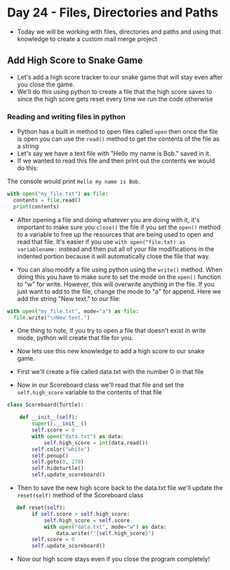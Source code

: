 # Day 24 - Files, Directories and Paths

- Today we will be working with files, directories and paths and using that knowledge to create a custom mail merge project

## Add High Score to Snake Game
- Let's add a high score tracker to our snake game that will stay even after you close the game.
- We'll do this using python to create a file that the high score saves to since the high score gets reset every time we run the code otherwise

### Reading and writing files in python
- Python has a built in method to open files called `open` then once the file is open you can use the `read()` method to get the contents of the file as a string
- Let's say we have a text file with "Hello my name is Bob." saved in it.
- If we wanted to read this file and then print out the contents we would do this:

The console would print `Hello my name is Bob.`
```python
with open("my_file.txt") as file:
  contents = file.read()
  print(contents)
```
- After opening a file and doing whatever you are doing with it, it's important to make sure you `close()` the file if you set the `open()` method to a variable to free up the resources that are being used to open and read that file. It's easier if you use `with open("file.txt) as variablename:` instead and then put all of your file modifications in the indented portion because it will automatically close the file that way.

- You can also modify a file using python using the `write()` method. When doing this you have to make sure to set the mode on the `open()` function to "w" for write. However, this will overwrite anything in the file. If you just want to add to the file, change the mode to "a" for append.
Here we add the string "New text." to our file:
```python
with open("my_file.txt", mode="a") as file:
  file.write("\nNew text.")
 ```
 
- One thing to note, if you try to open a file that doesn't exist in write mode, python will create that file for you.

- Now lets use this new knowledge to add a high score to our snake game.
- First we'll create a file called data.txt with the number 0 in that file
- Now in our Scoreboard class we'll read that file and set the `self.high_score` variable to the contents of that file
```python
class Scoreboard(Turtle):

    def __init__(self):
        super().__init__()
        self.score = 0
        with open("data.txt") as data:
            self.high_score = int(data.read())
        self.color("white")
        self.penup()
        self.goto(0, 270)
        self.hideturtle()
        self.update_scoreboard()
```

- Then to save the new high score back to the data.txt file we'll update the `reset(self)` method of the Scoreboard class
```python
   def reset(self):
        if self.score > self.high_score:
            self.high_score = self.score
            with open("data.txt", mode="w") as data:
                data.write(f"{self.high_score}")
        self.score = 0
        self.update_scoreboard()
```
- Now our high score stays even if you close the program completely!


                
